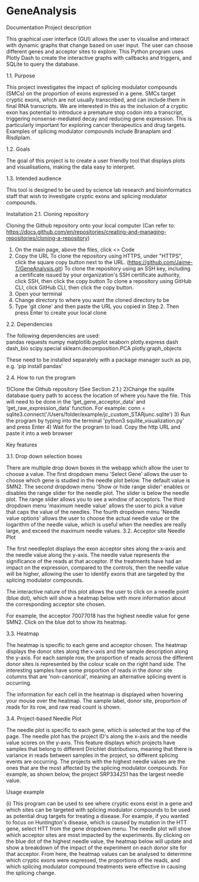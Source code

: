 # GeneAnalysis
Documentation 
Project description
 
This graphical user interface (GUI) allows the user to visualise and interact with dynamic graphs that change based on user input. The user can choose different genes and acceptor sites to explore. This Python program uses Plotly Dash to create the interactive graphs with callbacks and triggers, and SQLite to query the database.
 
1.1. Purpose
 
This project investigates the impact of splicing modulator compounds (SMCs) on the proportion of exons expressed in a gene. SMCs target cryptic exons, which are not usually transcribed, and can include them in final RNA transcripts. We are interested in this as the inclusion of a cryptic exon has potential to introduce a premature stop codon into a transcript, triggering nonsense-mediated decay and reducing gene expression. This is particularly important for exploring cancer therapeutics and drug targets. Examples of splicing modulator compounds include Branaplam and Risdiplam.
 
1.2. Goals
 
The goal of this project is to create a user friendly tool that displays plots and visualisations, making the data easy to interpret. 
 
1.3. Intended audience
 
This tool is designed to be used by science lab research and bioinformatics staff that wish to investigate cryptic exons and splicing modulator compounds. 
 
Installation 
2.1. Cloning repository 
 
Cloning the Github repository onto your local computer
(Can refer to: https://docs.github.com/en/repositories/creating-and-managing-repositories/cloning-a-repository)
 
  1) On the main page, above the files, click <> Code
  2) Copy the URL
    To clone the repository using HTTPS, under "HTTPS", click the square copy button next to the URL. (https://github.com/Jaime-T/GeneAnalysis.git)
    To clone the repository using an SSH key, including a certificate issued by your organization's SSH certificate authority, click SSH, then click the copy button
    To clone a repository using GitHub CLI, click GitHub CLI, then click the copy button.
  3) Open your terminal
  4) Change directory to where you want the cloned directory to be
  5) Type 'git clone' and then paste the URL you copied in Step 2. Then press Enter to create your local clone
 
2.2. Dependencies
 
The following dependencies are used:  
  pandas
  requests
  numpy
  matplotlib.pyplot
  seaborn
  plotly.express
  dash
  dash_bio
  scipy.special
  sklearn.decomposition.PCA
  plotly.graph_objects
 
These need to be installed separately with a package manager such as pip, e.g. 'pip install pandas'
 
2.4. How to run the program
 
  1)Clone the Github repository (See Section 2.1.)
  2)Change the squlite database query path to access the location of where you have the file. This will need to be done in the ‘get_gene_acceptor_data’ and ‘get_raw_expression_data’   function. For example: conn = sqlite3.connect('/Users/folder/example/jc_custom_STARjunc.sqlite')
  3) Run the program by typing into the terminal 'python3 squlite_visualization.py' and press Enter
  4) Wait for the program to load. Copy the http URL and paste it into a web browser
 
Key features

3.1. Drop down selection boxes
 
There are multiple drop down boxes in the webapp which allow the user to choose a value.
The first dropdown menu 'Select Gene' allows the user to choose which gene is studied in the needle plot below. The default value is SMN2.
The second dropdown menu 'Show or hide range slider' enables or disables the range slider for the needle plot. The slider is below the needle plot. The range slider allows you to see a window of acceptors.
The third dropdown menu 'maximum needle value' allows the user to pick a value that caps the value of the needles.
The fourth dropdown menu 'Needle value options' allows the user to choose the actual needle value or the logarithm of the needle value, which is useful when the needles are really large, and exceed the maximum needle values.
3.2. Acceptor site Needle Plot
 
The first needleplot displays the exon acceptor sites along the x-axis and the needle value along the y-axis. The needle value represents the significance of the reads at that acceptor. If the treatments have had an impact on the expression, compared to the controls, then the needle value will be higher, allowing the user to identify exons that are targeted by the splicing modulator compounds.
 
The interactive nature of this plot allows the user to click on a needle point (blue dot), which will show a heatmap below with more information about the corresponding acceptor site chosen.
 
For example, the acceptor 70077018 has the highest needle value for gene SMN2. Click on the blue dot to show its heatmap.
 

3.3. Heatmap
 
The heatmap is specific to each gene and acceptor chosen. The heatmap displays the donor sites along the x-axis and the sample description along the y-axis. For each sample row, the proportion of reads across the different donor sites is represented by the colour scale on the right hand side.  The interesting samples have some proportion of reads in the donor site columns that are 'non-canonical', meaning an alternative splicing event is occurring.
 
The information for each cell in the heatmap is displayed when hovering your mouse over the heatmap. The sample label,  donor site, proportion of reads for its row, and raw read count is shown. 
 
 
3.4. Project-based Needle Plot
 
The needle plot is specific to each gene, which is selected at the top of the page. The needle plot has the project ID's along the x-axis and the needle value scores on the y-axis. This feature displays which projects have samples that belong to different Dirichlet distributions, meaning that there is variance in reads between samples in the project, so different splicing events are occurring. The projects with the highest needle values are the ones that are the most affected by the splicing modulator compounds. For example, as shown below, the project SRP334251 has the largest needle value.
 
 
Usage example

(i) This program can be used to see where cryptic exons exist in a gene and which sites can be targeted with splicing modulator compounds to be used as potential drug targets for treating a disease. For example, if you wanted to focus on Huntington's disease, which is caused by mutation in the HTT gene, select HTT from the gene dropdown menu.  The needle plot will show which acceptor sites are most impacted by the experiments.  By clicking on the blue dot of the highest needle value, the heatmap below will update and show a breakdown of the impact of the experiment on each donor site for that acceptor. From here, the heatmap values can be analysed to determine which cryptic exons were expressed, the proportions of the reads, and which splicing modulator compound treatments were effective in causing the splicing change. 
